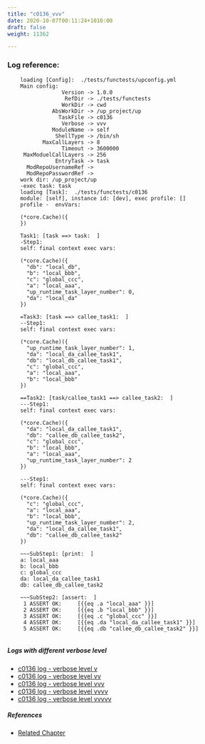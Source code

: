 ```yaml
---
title: "c0136_vvv"
date: 2020-10-07T00:11:24+1010:00
draft: false
weight: 11362

---
```


### Log reference: <no value>

```
    loading [Config]:  ./tests/functests/upconfig.yml
    Main config:
                 Version -> 1.0.0
                  RefDir -> ./tests/functests
                 WorkDir -> cwd
              AbsWorkDir -> /up_project/up
                TaskFile -> c0136
                 Verbose -> vvv
              ModuleName -> self
               ShellType -> /bin/sh
           MaxCallLayers -> 8
                 Timeout -> 3600000
     MaxModuelCallLayers -> 256
               EntryTask -> task
      ModRepoUsernameRef -> 
      ModRepoPasswordRef -> 
    work dir: /up_project/up
    -exec task: task
    loading [Task]:  ./tests/functests/c0136
    module: [self], instance id: [dev], exec profile: []
    profile -  envVars:
    
    (*core.Cache)({
    })
    
    Task1: [task ==> task:  ]
    -Step1:
    self: final context exec vars:
    
    (*core.Cache)({
      "db": "local_db",
      "b": "local_bbb",
      "c": "global_ccc",
      "a": "local_aaa",
      "up_runtime_task_layer_number": 0,
      "da": "local_da"
    })
    
    =Task3: [task ==> callee_task1:  ]
    --Step1:
    self: final context exec vars:
    
    (*core.Cache)({
      "up_runtime_task_layer_number": 1,
      "da": "local_da_callee_task1",
      "db": "local_db_callee_task1",
      "c": "global_ccc",
      "a": "local_aaa",
      "b": "local_bbb"
    })
    
    ==Task2: [task/callee_task1 ==> callee_task2:  ]
    ---Step1:
    self: final context exec vars:
    
    (*core.Cache)({
      "da": "local_da_callee_task1",
      "db": "callee_db_callee_task2",
      "c": "global_ccc",
      "b": "local_bbb",
      "a": "local_aaa",
      "up_runtime_task_layer_number": 2
    })
    
    ---Step1:
    self: final context exec vars:
    
    (*core.Cache)({
      "c": "global_ccc",
      "a": "local_aaa",
      "b": "local_bbb",
      "up_runtime_task_layer_number": 2,
      "da": "local_da_callee_task1",
      "db": "callee_db_callee_task2"
    })
    
    ~~~SubStep1: [print:  ]
    a: local_aaa
    b: local_bbb
    c: global_ccc
    da: local_da_callee_task1
    db: callee_db_callee_task2
    
    ~~~SubStep2: [assert:  ]
     1 ASSERT OK:     [{{eq .a "local_aaa" }}]
     2 ASSERT OK:     [{{eq .b "local_bbb" }}]
     3 ASSERT OK:     [{{eq .c "global_ccc" }}]
     4 ASSERT OK:     [{{eq .da "local_da_callee_task1" }}]
     5 ASSERT OK:     [{{eq .db "callee_db_callee_task2" }}]
    
```

##### Logs with different verbose level
* [c0136 log - verbose level v](../../logs/c0136_v)
* [c0136 log - verbose level vv](../../logs/c0136_vv)
* [c0136 log - verbose level vvv](../../logs/c0136_vvv)
* [c0136 log - verbose level vvvv](../../logs/c0136_vvvv)
* [c0136 log - verbose level vvvvv](../../logs/c0136_vvvvv)

##### References
* [Related Chapter](../../block-func/c0136)

